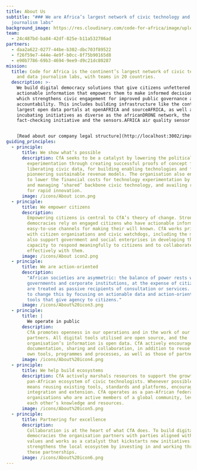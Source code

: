 ```yaml
---
title: About Us
subtitle: "### We are Africa’s largest network of civic technology and data
  journalism labs"
background_image: https://res.cloudinary.com/code-for-africa/image/upload/v1656064173/codeforafrica/images/1_IgrT4_1tGZh1WnpYzvZN1A_1_twneqf.jpg
team:
  - 24c487bd-ba84-42df-825e-b11a532786ad
partners:
  - daa2a622-0277-44be-b302-dbc703f89522
  - f26f59e7-444e-4e9f-b0cc-8f75b90165d8
  - e90b7786-69b3-4694-9ee9-d9c21dc80287
mission:
  title: Code for Africa is the continent’s largest network of civic technology
    and data journalism labs, with teams in 20 countries.
  description: >-
    We build digital democracy solutions that give citizens unfettered access to
    actionable information that empowers them to make informed decisions, and
    which strengthens civic engagement for improved public governance and
    accountability. This includes building infrastructure like the continent’s
    largest open data portals at openAFRICA and sourceAFRICA, as well as
    incubating initiatives as diverse as the africanDRONE network, the PesaCheck
    fact-checking initiative and the sensors.AFRICA air quality sensor network.


    [Read about our company legal structure](http://localhost:3002/imprint)
guiding_principles:
  - principle:
      title: We show what’s possible
      description: CfA seeks to be a catalyst by lowering the political risk of
        experimentation through creating successful proofs of concept for
        liberating civic data, for building enabling technologies and for
        pioneering sustainable revenue models. The organisation also endeavours
        to lower the financial costs for technology experimentation by creating
        and managing ‘shared’ backbone civic technology, and availing resources
        for rapid innovation.
      image: /icons/About icon.png
  - principle:
      title: We empower citizens
      description:
        Empowering citizens is central to CfA’s theory of change. Strong
        democracies rely on engaged citizens who have actionable information and
        easy-to-use channels for making their will known. CfA works primarily
        with citizen organisations and civic watchdogs, including the media and
        also support government and social enterprises in developing their
        capacity to respond meaningfully to citizens and to collaborate
        effectively with them.
      image: /icons/About icon2.png
  - principle:
      title: We are action-oriented
      description:
        "African societies are asymmetric: the balance of power rests with
        governments and corporate institutions, at the expense of citizens who
        are treated as passive recipients of consultation or services. CfA seeks
        to change this by focusing on actionable data and action-orientated
        tools that give agency to citizens."
      image: /icons/About%20icon3.png
  - principle:
      title: |
        We operate in public
      description:
        CfA promotes openness in our operations and in the work of our
        partners. All digital tools utilised are open source, and the
        organisation’s information is open data. CfA actively encourages
        documentation, sharing and collaboration, in addition to reuse of our
        own tools, programmes and processes, as well as those of partners.
      image: /icons/About%20icon4.png
  - principle:
      title: We help build ecosystems
      description: CfA actively marshals resources to support the growth of a
        pan-African ecosystem of civic technologists. Whenever possible, this
        means reusing existing tools, standards and platforms, encouraging
        integration and extension. CfA operates as a pan-African federation of
        organisations who are active members of a global community, leveraging
        each other’s knowledge and resources.
      image: /icons/About%20icon5.png
  - principle:
      title: Partnering for excellence
      description:
        Collaboration is at the heart of what CfA does. To build digital
        democracies the organisation partners with parties aligned with CfA’s
        values and works as a catalyst that kickstarts new initiatives and
        strengthens the local ecosystem by investing in and working through
        these partnerships.
      image: /icons/About%20icon6.png
---
```

